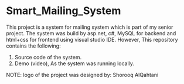 # Smart_Mailing_System

This project is a system for mailing system which is part of my senior project. The system was build by asp.net, c#, MySQL for backend and html+css for frontend using visual studio IDE. However, This repository contains the following:

1. Source code of the system.
2. Demo (video), As the system was running locally.

NOTE: logo of the project was designed by: Shorooq AlQahtani
